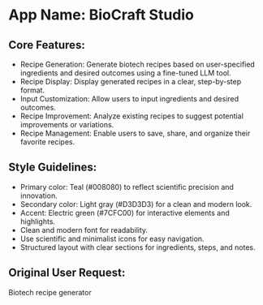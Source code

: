 # **App Name**: BioCraft Studio

## Core Features:

- Recipe Generation: Generate biotech recipes based on user-specified ingredients and desired outcomes using a fine-tuned LLM tool.
- Recipe Display: Display generated recipes in a clear, step-by-step format.
- Input Customization: Allow users to input ingredients and desired outcomes.
- Recipe Improvement: Analyze existing recipes to suggest potential improvements or variations.
- Recipe Management: Enable users to save, share, and organize their favorite recipes.

## Style Guidelines:

- Primary color: Teal (#008080) to reflect scientific precision and innovation.
- Secondary color: Light gray (#D3D3D3) for a clean and modern look.
- Accent: Electric green (#7CFC00) for interactive elements and highlights.
- Clean and modern font for readability.
- Use scientific and minimalist icons for easy navigation.
- Structured layout with clear sections for ingredients, steps, and notes.

## Original User Request:
Biotech recipe generator
  